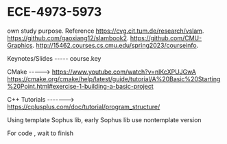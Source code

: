 # ECE-4973-5973
own study purpose. Reference
https://cvg.cit.tum.de/research/vslam. 
https://github.com/gaoxiang12/slambook2. 
https://github.com/CMU-Graphics. 
http://15462.courses.cs.cmu.edu/spring2023/courseinfo. 

Keynotes/Slides  ----- course.key

CMake -----> https://www.youtube.com/watch?v=nlKcXPUJGwA
             https://cmake.org/cmake/help/latest/guide/tutorial/A%20Basic%20Starting%20Point.html#exercise-1-building-a-basic-project


C++ Tutorials -------> https://cplusplus.com/doc/tutorial/program_structure/

Using template Sophus lib, early Sophus lib use nontemplate version

For code , wait to finish

